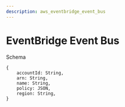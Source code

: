 ```yaml
---
description: aws_eventbridge_event_bus
---
```


# EventBridge Event Bus

Schema
```
{
	accountId: String,
	arn: String,
	name: String,
	policy: JSON,
	region: String,
}
```
